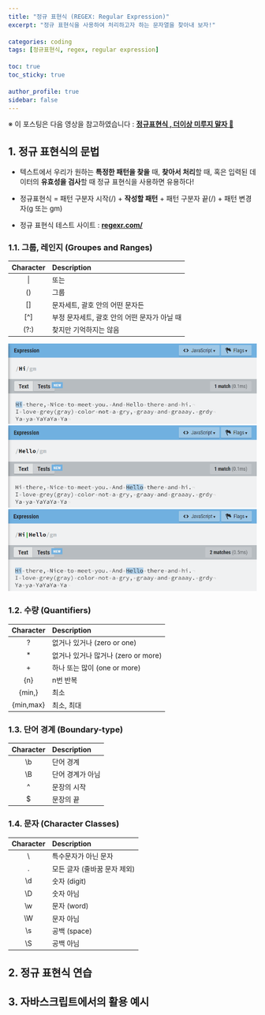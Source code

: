 ```yaml
---
title: "정규 표현식 (REGEX: Regular Expression)"
excerpt: "정규 표현식을 사용하여 처리하고자 하는 문자열을 찾아내 보자!"

categories: coding
tags: [정규표현식, regex, regular expression]

toc: true
toc_sticky: true

author_profile: true
sidebar: false
---
```


※ 이 포스팅은 다음 영상을 참고하였습니다 : [**정규표현식 , 더이상 미루지 말자 🤩**](https://youtu.be/t3M6toIflyQ)

## 1. 정규 표현식의 문법

- 텍스트에서 우리가 원하는 **특정한 패턴을 찾을** 때, **찾아서 처리**할 때, 혹은 입력된 데이터의 **유효성을 검사**할 때 정규 표현식을 사용하면 유용하다!

- 정규표현식 = 패턴 구분자 시작(/) + **작성할 패턴** + 패턴 구분자 끝(/) + 패턴 변경자(g 또는 gm)
<!-- g(global): 매칭되는 다수의 결괏값을 기억 
m(multiline option): 
-->

- 정규 표현식 테스트 사이트 : [**regexr.com/**](https://regexr.com/)

### 1.1. 그룹, 레인지 (Groupes and Ranges)
<!-- 여기에 공백이 있어야 표가 제대로 생성됨 -->

|Character|Description|
|:---:|:---| 
|&#124;|또는|
|()|그룹|
|[]|문자세트, 괄호 안의 어떤 문자든|
|[^]|부정 문자세트, 괄호 안의 어떤 문자가 아닐 때|
|(?:)|찾지만 기억하지는 않음|

![hi](/assets\images\regex\hi.PNG)
![hi](/assets\images\regex\hello.PNG)
![hi](/assets\images\regex\hihello.PNG)

### 1.2. 수량 (Quantifiers)

|Character|Description|
|:---:|:---| 
|?|없거나 있거나 (zero or one)|
|*|없거나 있거나 많거나 (zero or more)|
|+|하나 또는 많이 (one or more)|
|{n}|n번 반복|
|{min,}|최소|
|{min,max}|최소, 최대|



### 1.3. 단어 경계 (Boundary-type)
|Character|Description|
|:---:|:---| 
|\b|단어 경계|
|\B|단어 경계가 아님|
|^|문장의 시작|
|$|문장의 끝|



### 1.4. 문자 (Character Classes)
|Character|Description|
|:---:|:---| 
|&#92;|특수문자가 아닌 문자|
|.|모든 글자 (줄바꿈 문자 제외)|
|\d|숫자 (digit)|
|\D|숫자 아님|
|\w|문자 (word)|
|\W|문자 아님|
|\s|공백 (space)|
|\S|공백 아님|



## 2. 정규 표현식 연습

## 3. 자바스크립트에서의 활용 예시

<!-- ### 정규 표현식에서 자주 사용하는 메서드 -->
